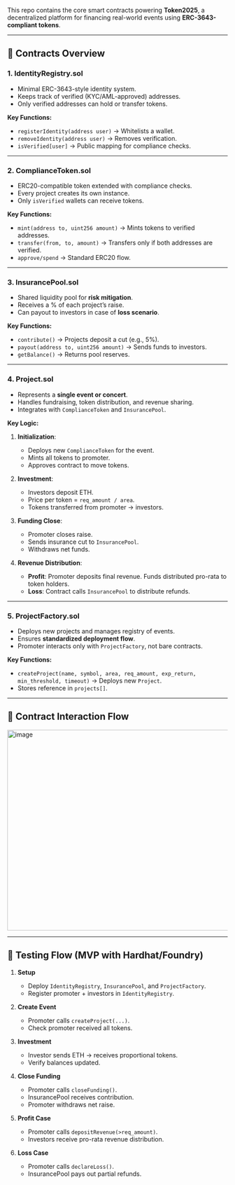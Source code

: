 This repo contains the core smart contracts powering **Token2025**, a decentralized platform for financing real-world events using **ERC-3643-compliant tokens**.

---

## 📂 Contracts Overview

### 1. **IdentityRegistry.sol**

* Minimal ERC-3643-style identity system.
* Keeps track of verified (KYC/AML-approved) addresses.
* Only verified addresses can hold or transfer tokens.

**Key Functions:**

* `registerIdentity(address user)` → Whitelists a wallet.
* `removeIdentity(address user)` → Removes verification.
* `isVerified[user]` → Public mapping for compliance checks.

---

### 2. **ComplianceToken.sol**

* ERC20-compatible token extended with compliance checks.
* Every project creates its own instance.
* Only `isVerified` wallets can receive tokens.

**Key Functions:**

* `mint(address to, uint256 amount)` → Mints tokens to verified addresses.
* `transfer(from, to, amount)` → Transfers only if both addresses are verified.
* `approve/spend` → Standard ERC20 flow.

---

### 3. **InsurancePool.sol**

* Shared liquidity pool for **risk mitigation**.
* Receives a % of each project’s raise.
* Can payout to investors in case of **loss scenario**.

**Key Functions:**

* `contribute()` → Projects deposit a cut (e.g., 5%).
* `payout(address to, uint256 amount)` → Sends funds to investors.
* `getBalance()` → Returns pool reserves.

---

### 4. **Project.sol**

* Represents a **single event or concert**.
* Handles fundraising, token distribution, and revenue sharing.
* Integrates with `ComplianceToken` and `InsurancePool`.

**Key Logic:**

1. **Initialization**:

   * Deploys new `ComplianceToken` for the event.
   * Mints all tokens to promoter.
   * Approves contract to move tokens.

2. **Investment**:

   * Investors deposit ETH.
   * Price per token = `req_amount / area`.
   * Tokens transferred from promoter → investors.

3. **Funding Close**:

   * Promoter closes raise.
   * Sends insurance cut to `InsurancePool`.
   * Withdraws net funds.

4. **Revenue Distribution**:

   * **Profit**: Promoter deposits final revenue. Funds distributed pro-rata to token holders.
   * **Loss**: Contract calls `InsurancePool` to distribute refunds.

---

### 5. **ProjectFactory.sol**

* Deploys new projects and manages registry of events.
* Ensures **standardized deployment flow**.
* Promoter interacts only with `ProjectFactory`, not bare contracts.

**Key Functions:**

* `createProject(name, symbol, area, req_amount, exp_return, min_threshold, timeout)` → Deploys new `Project`.
* Stores reference in `projects[]`.

---

## 🔄 Contract Interaction Flow

<img width="1202" height="458" alt="image" src="https://github.com/user-attachments/assets/f33b66ce-43d9-456d-bb24-32d156c54f4b" />


---

## 🧪 Testing Flow (MVP with Hardhat/Foundry)

1. **Setup**

   * Deploy `IdentityRegistry`, `InsurancePool`, and `ProjectFactory`.
   * Register promoter + investors in `IdentityRegistry`.

2. **Create Event**

   * Promoter calls `createProject(...)`.
   * Check promoter received all tokens.

3. **Investment**

   * Investor sends ETH → receives proportional tokens.
   * Verify balances updated.

4. **Close Funding**

   * Promoter calls `closeFunding()`.
   * InsurancePool receives contribution.
   * Promoter withdraws net raise.

5. **Profit Case**

   * Promoter calls `depositRevenue(>req_amount)`.
   * Investors receive pro-rata revenue distribution.

6. **Loss Case**

   * Promoter calls `declareLoss()`.
   * InsurancePool pays out partial refunds.
